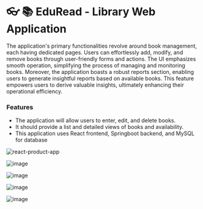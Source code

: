 # 👓 📚 EduRead - Library Web Application

The application's primary functionalities revolve around book management, each having dedicated pages. Users can effortlessly add, modify, and remove books through user-friendly forms and actions. The UI emphasizes smooth operation, simplifying the process of managing  and monitoring books. Moreover, the application boasts a robust reports section, enabling users to generate insightful reports based on available books. This feature empowers users to derive valuable insights, ultimately enhancing their operational efficiency.

### Features
+ The application will allow users to enter, edit, and delete books.
+ It should provide a list and detailed views of books and availability.
+ This application uses React frontend, Springboot backend, and MySQL for database

![react-product-app](https://github.com/chavez62/Library-web-app/assets/67764701/cf569c3b-560f-4fc6-bc8e-a73a419da739)



![image](https://github.com/chavez62/Library-web-app/assets/67764701/7093877b-3752-46ac-8292-3514f9290b6f)

![image](https://github.com/chavez62/Library-web-app/assets/67764701/7d533cdf-e21b-43a9-8228-d7b0e22d9848)

![image](https://github.com/chavez62/Library-web-app/assets/67764701/d5eb8d29-0967-4b90-981f-4312584b0cd8)

![image](https://github.com/chavez62/Library-web-app/assets/67764701/a2fd7403-66d6-4024-9624-7bed8431649a)
